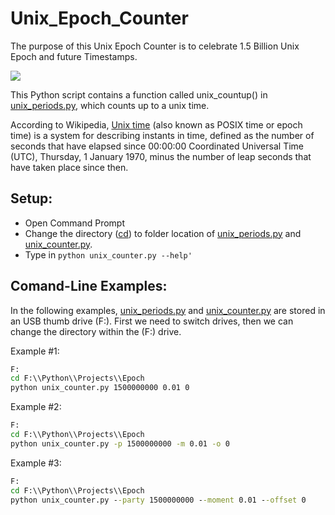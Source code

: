 # Unix_Epoch_Counter
The purpose of this Unix Epoch Counter is to celebrate 1.5 Billion Unix Epoch and future Timestamps.

![](https://media.giphy.com/media/T6H2loCrVb9mM/giphy.gif)

This Python script contains a function called unix_countup() in [unix_periods.py](https://github.com/vdatasci/Unix_Epoch_Counter/blob/master/unix_period.py), which counts up to a unix time.

According to Wikipedia, [Unix time](https://en.wikipedia.org/wiki/Unix_time) (also known as POSIX time or epoch time) is a system for describing instants in time, defined as the number of seconds that have elapsed since 00:00:00 Coordinated Universal Time (UTC), Thursday, 1 January 1970, minus the number of leap seconds that have taken place since then.


## Setup:
* Open Command Prompt
* Change the directory ([cd](https://en.wikipedia.org/wiki/Cd_(command))) to folder location of [unix_periods.py](https://github.com/vdatasci/Unix_Epoch_Counter/blob/master/unix_period.py) and [unix_counter.py](https://github.com/vdatasci/Unix_Epoch_Counter/blob/master/unix_counter.py).
* Type in ```python unix_counter.py --help'```



## Comand-Line Examples:
In the following examples, [unix_periods.py](https://github.com/vdatasci/Unix_Epoch_Counter/blob/master/unix_period.py) and [unix_counter.py](https://github.com/vdatasci/Unix_Epoch_Counter/blob/master/unix_counter.py) are stored in an USB thumb drive (F:). First we need to switch drives, then we can change the directory within the (F:) drive.

Example #1:
```cmd
F:
cd F:\\Python\\Projects\\Epoch
python unix_counter.py 1500000000 0.01 0
```

Example #2:
```cmd
F:
cd F:\\Python\\Projects\\Epoch
python unix_counter.py -p 1500000000 -m 0.01 -o 0
```

Example #3:
```cmd
F:
cd F:\\Python\\Projects\\Epoch
python unix_counter.py --party 1500000000 --moment 0.01 --offset 0
```
